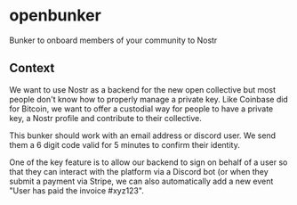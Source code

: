 # openbunker
Bunker to onboard members of your community to Nostr

## Context

We want to use Nostr as a backend for the new open collective but most people don't know how to properly manage a private key. 
Like Coinbase did for Bitcoin, we want to offer a custodial way for people to have a private key, a Nostr profile and contribute to their collective.

This bunker should work with an email address or discord user.
We send them a 6 digit code valid for 5 minutes to confirm their identity.

One of the key feature is to allow our backend to sign on behalf of a user so that they can interact with the platform via a Discord bot (or when they submit a payment via Stripe, we can also automatically add a new event "User has paid the invoice #xyz123".


